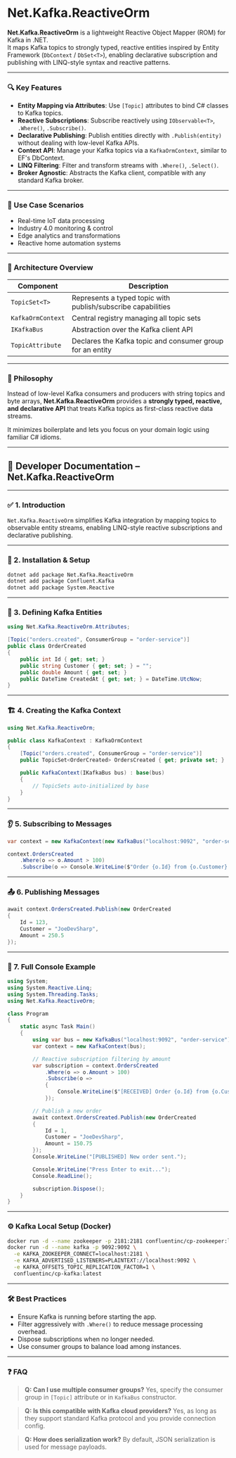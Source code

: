 # Net.Kafka.ReactiveOrm

**Net.Kafka.ReactiveOrm** is a lightweight Reactive Object Mapper (ROM) for Kafka in .NET.  
It maps Kafka topics to strongly typed, reactive entities inspired by Entity Framework (`DbContext` / `DbSet<T>`), enabling declarative subscription and publishing with LINQ-style syntax and reactive patterns.

---

### 🔍 Key Features

- **Entity Mapping via Attributes**: Use `[Topic]` attributes to bind C# classes to Kafka topics.
- **Reactive Subscriptions**: Subscribe reactively using `IObservable<T>`, `.Where()`, `.Subscribe()`.
- **Declarative Publishing**: Publish entities directly with `.Publish(entity)` without dealing with low-level Kafka APIs.
- **Context API**: Manage your Kafka topics via a `KafkaOrmContext`, similar to EF's DbContext.
- **LINQ Filtering**: Filter and transform streams with `.Where()`, `.Select()`.
- **Broker Agnostic**: Abstracts the Kafka client, compatible with any standard Kafka broker.

---

### 🔧 Use Case Scenarios

- Real-time IoT data processing
- Industry 4.0 monitoring & control
- Edge analytics and transformations
- Reactive home automation systems

---

### 🧱 Architecture Overview

| Component         | Description                                                  |
| ----------------- | ------------------------------------------------------------ |
| `TopicSet<T>`     | Represents a typed topic with publish/subscribe capabilities |
| `KafkaOrmContext` | Central registry managing all topic sets                     |
| `IKafkaBus`       | Abstraction over the Kafka client API                        |
| `TopicAttribute`  | Declares the Kafka topic and consumer group for an entity    |

---

### 🤝 Philosophy

Instead of low-level Kafka consumers and producers with string topics and byte arrays, **Net.Kafka.ReactiveOrm** provides a **strongly typed, reactive, and declarative API** that treats Kafka topics as first-class reactive data streams.

It minimizes boilerplate and lets you focus on your domain logic using familiar C# idioms.

---

## 📘 Developer Documentation – Net.Kafka.ReactiveOrm

---

### ✅ 1. Introduction

`Net.Kafka.ReactiveOrm` simplifies Kafka integration by mapping topics to observable entity streams, enabling LINQ-style reactive subscriptions and declarative publishing.

---

### 🚀 2. Installation & Setup

```bash
dotnet add package Net.Kafka.ReactiveOrm
dotnet add package Confluent.Kafka
dotnet add package System.Reactive
```

---

### 🧩 3. Defining Kafka Entities

```csharp
using Net.Kafka.ReactiveOrm.Attributes;

[Topic("orders.created", ConsumerGroup = "order-service")]
public class OrderCreated
{
    public int Id { get; set; }
    public string Customer { get; set; } = "";
    public double Amount { get; set; }
    public DateTime CreatedAt { get; set; } = DateTime.UtcNow;
}
```

---

### 🏗️ 4. Creating the Kafka Context

```csharp
using Net.Kafka.ReactiveOrm;

public class KafkaContext : KafkaOrmContext
{
    [Topic("orders.created", ConsumerGroup = "order-service")]
    public TopicSet<OrderCreated> OrdersCreated { get; private set; }

    public KafkaContext(IKafkaBus bus) : base(bus)
    {
        // TopicSets auto-initialized by base
    }
}
```

---

### 👂 5. Subscribing to Messages

```csharp
var context = new KafkaContext(new KafkaBus("localhost:9092", "order-service"));

context.OrdersCreated
    .Where(o => o.Amount > 100)
    .Subscribe(o => Console.WriteLine($"Order {o.Id} from {o.Customer} - {o.Amount}"));
```

---

### 📤 6. Publishing Messages

```csharp
await context.OrdersCreated.Publish(new OrderCreated
{
    Id = 123,
    Customer = "JoeDevSharp",
    Amount = 250.5
});
```

---

### 🧪 7. Full Console Example

```csharp
using System;
using System.Reactive.Linq;
using System.Threading.Tasks;
using Net.Kafka.ReactiveOrm;

class Program
{
    static async Task Main()
    {
        using var bus = new KafkaBus("localhost:9092", "order-service");
        var context = new KafkaContext(bus);

        // Reactive subscription filtering by amount
        var subscription = context.OrdersCreated
            .Where(o => o.Amount > 100)
            .Subscribe(o =>
            {
                Console.WriteLine($"[RECEIVED] Order {o.Id} from {o.Customer} with amount {o.Amount}");
            });

        // Publish a new order
        await context.OrdersCreated.Publish(new OrderCreated
        {
            Id = 1,
            Customer = "JoeDevSharp",
            Amount = 150.75
        });
        Console.WriteLine("[PUBLISHED] New order sent.");

        Console.WriteLine("Press Enter to exit...");
        Console.ReadLine();

        subscription.Dispose();
    }
}
```

---

### ⚙️ Kafka Local Setup (Docker)

```bash
docker run -d --name zookeeper -p 2181:2181 confluentinc/cp-zookeeper:latest
docker run -d --name kafka -p 9092:9092 \
  -e KAFKA_ZOOKEEPER_CONNECT=localhost:2181 \
  -e KAFKA_ADVERTISED_LISTENERS=PLAINTEXT://localhost:9092 \
  -e KAFKA_OFFSETS_TOPIC_REPLICATION_FACTOR=1 \
  confluentinc/cp-kafka:latest
```

---

### 🛠 Best Practices

- Ensure Kafka is running before starting the app.
- Filter aggressively with `.Where()` to reduce message processing overhead.
- Dispose subscriptions when no longer needed.
- Use consumer groups to balance load among instances.

---

### ❓ FAQ

> **Q: Can I use multiple consumer groups?**
> Yes, specify the consumer group in `[Topic]` attribute or in `KafkaBus` constructor.

> **Q: Is this compatible with Kafka cloud providers?**
> Yes, as long as they support standard Kafka protocol and you provide connection config.

> **Q: How does serialization work?**
> By default, JSON serialization is used for message payloads.
